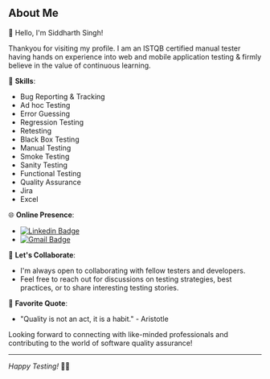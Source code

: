 ## About Me

👋 Hello, I'm Siddharth Singh!

Thankyou for visiting my profile. I am an ISTQB certified manual tester having hands on experience into web and mobile application testing & firmly believe in the value of continuous learning.

🌟 **Skills**:
- Bug Reporting & Tracking
- Ad hoc Testing
- Error Guessing
- Regression Testing
- Retesting
- Black Box Testing
- Manual Testing
- Smoke Testing
- Sanity Testing
- Functional Testing
- Quality Assurance
- Jira
- Excel


🌐 **Online Presence**:
- [![Linkedin Badge](https://img.shields.io/badge/-SiddharthSingh-blue?style=flat-square&logo=Linkedin&logoColor=white&link=https://www.linkedin.com/in/siddharth-singh-087500102/)](https://www.linkedin.com/in/siddharth-singh-087500102/)
- [![Gmail Badge](https://img.shields.io/badge/-SiddharthSingh-d14836?style=flat-square&logo=Gmail&logoColor=white&link=mailto:siddharthsngh210@gmail.com)](mailto:siddharthsngh210@gmail.com)

💬 **Let's Collaborate**:
- I'm always open to collaborating with fellow testers and developers.
- Feel free to reach out for discussions on testing strategies, best practices, or to share interesting testing stories.

📖 **Favorite Quote**:
- "Quality is not an act, it is a habit." - Aristotle

Looking forward to connecting with like-minded professionals and contributing to the world of software quality assurance!

---

*Happy Testing!* 🐞✨
